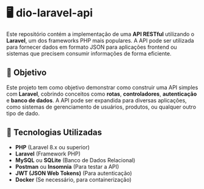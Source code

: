 # 🖥️ dio-laravel-api  

Este repositório contém a implementação de uma **API RESTful** utilizando o **Laravel**, um dos frameworks PHP mais populares. A API pode ser utilizada para fornecer dados em formato JSON para aplicações frontend ou sistemas que precisem consumir informações de forma eficiente.

## 🎯 Objetivo

Este projeto tem como objetivo demonstrar como construir uma API simples com **Laravel**, cobrindo conceitos como **rotas**, **controladores**, **autenticação** e **banco de dados**. A API pode ser expandida para diversas aplicações, como sistemas de gerenciamento de usuários, produtos, ou qualquer outro tipo de dado.

## 🚀 Tecnologias Utilizadas

- **PHP** (Laravel 8.x ou superior)
- **Laravel** (Framework PHP)
- **MySQL** ou **SQLite** (Banco de Dados Relacional)
- **Postman** ou **Insomnia** (Para testar a API)
- **JWT (JSON Web Tokens)** (Para autenticação)
- **Docker** (Se necessário, para containerização)
